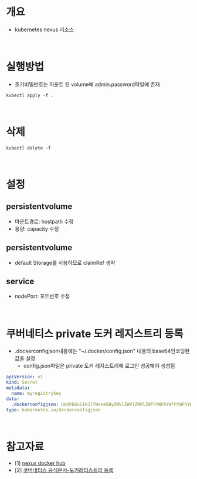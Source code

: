 # 개요
* kubernetes nexus 리소스

<br>

# 실행방법
* 초기비밀번호는 마운트 된 volume에 admin.password파일에 존재
```
kubectl apply -f .
```

<br>

# 삭제
```
kubectl delete -f
```

<br>

# 설정
## persistentvolume
* 마운트경로: hostpath 수정
* 용량: capacity 수정

## persistentvolume
* default Storage를 사용하므로 claimRef 생략

## service
* nodePort: 포트번호 수정

<br>

# 쿠버네티스 private 도커 레지스트리 등록
* .dockerconfigjson내용에는 "~/.docker/config.json" 내용의 base64인코딩한 값을 설정
  * config.json파일은 private 도커 레지스트리에 로그인 성공해야 생성됨
```yaml
apiVersion: v1
kind: Secret
metadata:
  name: myregistrykey
data:
  .dockerconfigjson: UmVhbGx5IHJlYWxseSByZWVlZWVlZWVlZWFhYWFhYWFhYWFhYWFhYWFhYWFhYWFhYWFhYWxsbGxsbGxsbGxsbGxsbGxsbGxsbGxsbGxsbGxsbGx5eXl5eXl5eXl5eXl5eXl5eXl5eSBsbGxsbGxsbGxsbGxsbG9vb29vb29vb29vb29vb29vb29vb29vb29vb25ubm5ubm5ubm5ubm5ubm5ubm5ubm5ubmdnZ2dnZ2dnZ2dnZ2dnZ2dnZ2cgYXV0aCBrZXlzCg==
type: kubernetes.io/dockerconfigjson
```

<br>

# 참고자료
* [1] [nexus docker hub](https://hub.docker.com/r/sonatype/nexus3)
* [2] [쿠버네티스 공식문서-도커레티스트리 등록](https://kubernetes.io/ko/docs/tasks/configure-pod-container/pull-image-private-registry/)